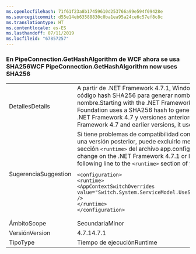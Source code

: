 ```yaml
---
ms.openlocfilehash: 71f61f23a8b17459610d253766a99e594f09428e
ms.sourcegitcommit: d55e14eb63588830c0ba1ea95a24ce6c57ef8c8c
ms.translationtype: HT
ms.contentlocale: es-ES
ms.lasthandoff: 07/11/2019
ms.locfileid: "67857257"
---
```

### <a name="wcf-pipeconnectiongethashalgorithm-now-uses-sha256"></a><span data-ttu-id="b940c-101">En PipeConnection.GetHashAlgorithm de WCF ahora se usa SHA256</span><span class="sxs-lookup"><span data-stu-id="b940c-101">WCF PipeConnection.GetHashAlgorithm now uses SHA256</span></span>

|   |   |
|---|---|
|<span data-ttu-id="b940c-102">Detalles</span><span class="sxs-lookup"><span data-stu-id="b940c-102">Details</span></span>|<span data-ttu-id="b940c-103">A partir de .NET Framework 4.7.1, Windows Communication Foundation usa un código hash SHA256 para generar nombres aleatorios para las canalizaciones con nombre.</span><span class="sxs-lookup"><span data-stu-id="b940c-103">Starting with the .NET Framework 4.7.1, Windows Communication Foundation uses a SHA256 hash to generate random names for named pipes.</span></span> <span data-ttu-id="b940c-104">En .NET Framework 4.7 y versiones anteriores, usaba un hash SHA1.</span><span class="sxs-lookup"><span data-stu-id="b940c-104">In the .NET Framework 4.7 and earlier versions, it used a SHA1 hash.</span></span>|
|<span data-ttu-id="b940c-105">Sugerencia</span><span class="sxs-lookup"><span data-stu-id="b940c-105">Suggestion</span></span>|<span data-ttu-id="b940c-106">Si tiene problemas de compatibilidad con este cambio en .NET Framework 4.7.1 o una versión posterior, puede excluirlo mediante la adición de la línea siguiente a la sección <code>&lt;runtime&gt;</code> del archivo app.config:</span><span class="sxs-lookup"><span data-stu-id="b940c-106">If you run into compatibility issue with this change on the .NET Framework 4.7.1 or later, you can opt-out it by adding the following line to the <code>&lt;runtime&gt;</code> section of your app.config file:</span></span><pre><code class="lang-xml">&lt;configuration&gt;&#13;&#10;&lt;runtime&gt;&#13;&#10;&lt;AppContextSwitchOverrides value=&quot;Switch.System.ServiceModel.UseSha1InPipeConnectionGetHashAlgorithm=true&quot; /&gt;&#13;&#10;&lt;/runtime&gt;&#13;&#10;&lt;/configuration&gt;&#13;&#10;</code></pre>|
|<span data-ttu-id="b940c-107">Ámbito</span><span class="sxs-lookup"><span data-stu-id="b940c-107">Scope</span></span>|<span data-ttu-id="b940c-108">Secundaria</span><span class="sxs-lookup"><span data-stu-id="b940c-108">Minor</span></span>|
|<span data-ttu-id="b940c-109">Versión</span><span class="sxs-lookup"><span data-stu-id="b940c-109">Version</span></span>|<span data-ttu-id="b940c-110">4.7.1</span><span class="sxs-lookup"><span data-stu-id="b940c-110">4.7.1</span></span>|
|<span data-ttu-id="b940c-111">Tipo</span><span class="sxs-lookup"><span data-stu-id="b940c-111">Type</span></span>|<span data-ttu-id="b940c-112">Tiempo de ejecución</span><span class="sxs-lookup"><span data-stu-id="b940c-112">Runtime</span></span>|

